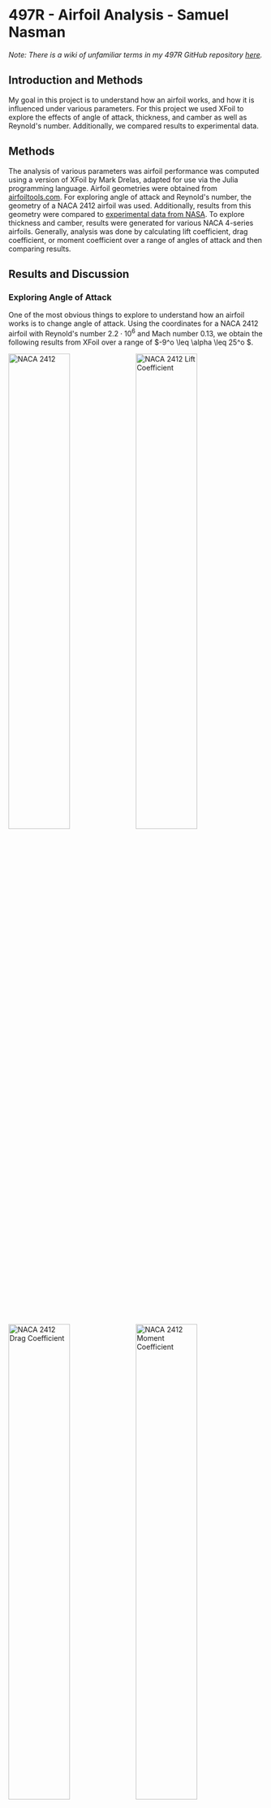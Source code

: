 # 497R - Airfoil Analysis - Samuel Nasman

*Note: There is a wiki of unfamiliar terms in my 497R GitHub repository [here](https://github.com/samiamandyesican/497R/wiki).*

## Introduction and Methods

My goal in this project is to understand how an airfoil works, and how it is influenced under various parameters. For this project we used XFoil to explore the effects of angle of attack, thickness, and camber as well as Reynold's number. Additionally, we compared results to experimental data.

## Methods

The analysis of various parameters was airfoil performance was computed using a version of XFoil by Mark Drelas, adapted for use via the Julia programming language. Airfoil geometries were obtained from [airfoiltools.com](http://airfoiltools.com/airfoil/naca4digit). For exploring angle of attack and Reynold's number, the geometry of a NACA 2412 airfoil was used. Additionally, results from this geometry were compared to [experimental data from NASA](https://ntrs.nasa.gov/api/citations/19950002355/downloads/19950002355.pdf). To explore thickness and camber, results were generated for various NACA 4-series airfoils. Generally, analysis was done by calculating lift coefficient, drag coefficient, or moment coefficient over a range of angles of attack and then comparing results.  

## Results and Discussion
### Exploring Angle of Attack
One of the most obvious things to explore to understand how an airfoil works is to change angle of attack. Using the coordinates for a NACA 2412 airfoil with Reynold's number $2.2 \cdot 10^6$ and Mach number $0.13$, we obtain the following results from XFoil over a range of $-9^o \leq \alpha \leq 25^o $.

<img src="naca2412coor.png" alt="NACA 2412" width="49%" /> 
<img src="naca2412cl.png" alt="NACA 2412 Lift Coefficient" width="49%" /> 
<img src="naca2412cd.png" alt="NACA 2412 Drag Coefficient" width="49%" /> 
<img src="naca2412cm.png" alt="NACA 2412 Moment Coefficient" width="49%" /> 
<br><br>

***Lift Coefficient***  
As angle of attack increases from -5&deg; to around 12&deg;, we see a positive linear coorelation between angle of attack and lift coefficient. This is as expected since an increase in angle of attack leads to  
1) a decrease in the velocity of the air beneath the airfoil as it collides with the airfoil's lower surface (resulting in higher pressure) and 
2) an increase in the velocity above the airfoil as it is accelerated to fill the lower pressure wake of air displaced by the airfoil. 

This relationship that an increase in velocity is associated with a decrease in pressure is expressed by Bernoulli's principle. Bernoulli's equation makes several assumptions, but for our purposes the general coorelation between velocity and pressure still holds. 

$$
\red{P} + \frac{\rho}{2}\red{V^2}+\rho g h = constant
$$

At around 12&deg;, the air is too INERTIAL to accelerate over the airfoil fast enough to fill the larger low pressure wake. This results in flow separation, also known as stall, (see image below) and rather than just air being accelerated into the wake, a vacuum remains that increasingly pulls the airfoil backwards (increasing drag) rather than provide lift as the angle of attack continues to increase. 

![alt text](image-20.png)


***Drag Coefficient***  
As angle of attack increases there is an increase in the drag coefficient. This can be attributed to because there is a greater area of the lower surface of the airfoil normal to the freestream, and therefore more air pushing the airfoil backwards. The sharp increase in drag at high angles of attack can also be attributed to flow separation (stall) as described in the previous section.

***Moment Coefficient***  
We can see that this airfoil has a negative moment across angles of attack. This is common to most airfoils. Note that a negative moment for an airfoil means that it tends to pitch the aircraft down around the quarter chord. This may be surpising since it seems intuitive that since the center of lift is normally at the quarter-chord, the airfoil would have a positive moment. However, if you look at the pressure distribution across an airfoil's surface (see image below), you can see that there is low pressure coefficient farther towards the trailing edge. This pressure has more influence on moment since $M= r \times F$ and there is a longer moment arm. 

![alt text](image-22.png)

We can also see that after stall the moment increases sharply. This is because on the upper surface of the airfoil the entire surface is experiencing a low pressure wake while on the lower surface the free stream is directly impacting the surface even near the traling edge??????????????????????????????????????????????

So, generally we see that increasing angle of attack increases both lift and drag, up to the point of stall at which drag takes over. Therefore it's clear to see that an airfoil has a practical operating range or angles, outside of which the airfoil becomes pretty much useless. 

### Comparison to experimental data
Now I'm going to explore how well XFoil compares to real life. In other words I want to see the limits of XFoil so I can tell when it's useful and when it's inaccurate. I will first compare to NASA experimental data cited at the end of this document, using a Reynold's number 2.2e6 and Mach number 0.13. These two parameters are very important to ensure that the fluid is going to behave accurately in the simulation compared to the experiment because. Particularly Reynold's number since it describes the ratio between kinetic and viscous forces, which is the main factor in determining at what angle stall will occur. 

<img src="NASAvXFoil_cl.png" alt="NACA 2412 Lift Coefficient (XFoil v. NASA)" width="49%" /> 
<img src="NASAvXFoil_cd.png" alt="NACA 2412 Drag Coefficient (XFoil v. NASA)" width="49%" /> 
<img src="NASAvXFoil_cm.png" alt="NACA 2412 Moment Coefficient (XFoil v. NASA)" width="99%" /> 

From these images we can see that XFoil matches pretty well for lift coefficient and drag coefficient, although accuracy decreases at extreme angles of attack. This is unsurprising since the assumptions of panel theory break down when flow separates (the Kutta condition and irrotational flow for example, become unreasonable assumptions). The graph for moment coefficient v. lift coefficient however kind of seems all over the place. In the NASA paper it says that there were some discrepancies with their moment measurements and they weren't sure how to reconcile them, so perhaps it's not a problem with XFoil.  

Other experimental data by Dr. Abbot (sited below) uses a Reynolds number of 5.7e6. The graphs are below.
<img src="image-15.png" alt="ReSweepcm.png" width="49%" />
<img src="image-16.png" alt="ReSweepcm.png" width="49%" />
<img src="image-18.png" alt="ReSweepcm.png" width="49%" />

We can see once again that XFoil does a pretty good job but breaks down at high angles of attack. ADditionally we see that the moment diagram seems to match a little better, which is great! 

Overall we see that generally XFoil works best if we limit ourselves to reasonable angles of attack.


### Exploring Reynold's Number

Next I wanted to see how well XFoil handles a range of Reynolds' numbers. From the graphs you can see that there is siginificant numerical instability for very low Reynold's numbers. This makes sense since one of the assumptions we make in panel method is inviscid flow, which is associated with an infinitely high reynold's number. Based on the grphas I would be cautious going below 1e6 and so limited my graphs to that.


<img src="ReSweep.png" alt="ReSweep.png" width="49%" />
<img src="ReSweep2.png" alt="ReSweep2.png" width="49%" />
<img src="ReSweepcd.png" alt="ReSweepcd.png" width="49%" />
<img src="ReSweepcm.png" alt="ReSweepcm.png" width="49%" />

We can see pretty clearly from the graphs that increasing reynolds' number delays stall / flow separation (since a less viscous fluid is more easily able to accelerate around the airfoil without as much resistance). Therefore for high reynold's numbers, airfoils can use a wider range of angles of attack without stalling out. We also see that the airfoils have about the same slope before stall, which is pretty interesting. ???????????????????? (nondimensionalization (equation for lift coefficient))

### Exploring Maximum Thickness
Next I wanted to see what happens if we change of the shape of the airfoil itself. How can it be optimized? First I looked at changing the thickness by generating different NACA 4-series (see graphs below).

<img src="image-1.png" alt="ReSweepcm.png" width="49%" />
<img src="image.png" alt="ReSweepcm.png" width="49%" />
<img src="image-13.png" alt="ReSweepcm.png" width="49%" />
<img src="image-2.png" alt="ReSweepcm.png" width="49%" />

As it turns out, XFoil really doesn't like airfoils that are extremely thin. I would guess that it doesn't like the sharp edges????????????????? Other than that thicker airfoils decrease lift and increase drag, which seems unfavorable. However extremely thin airfoils are very angry ????????????????? (thin airfoils stall abruptly while thicker ones are mor gradual) (thin airfoils have points close to the vortexes, which go to infinity as r goes to 0 (gamma x r thing get equation))


### Exploring Maximum Camber
Next I wanted to explore how changing the curviness (camber) changed airfoil performance. 


<img src="image-5.png" alt="ReSweepcm.png" width="49%" />
<img src="image-3.png" alt="ReSweepcm.png" width="49%" />
<img src="image-14.png" alt="ReSweepcm.png" width="49%" />
<img src="image-4.png" alt="ReSweepcm.png" width="49%" />

From the graphs it seems like increasing camber increases lift ??????????????? which is great. However it also leads to more drag at lower angles of attack. This makes sense since as the airfoil is so curved, rotating it would make the lower surface more perpendicular to the free stream than if it weren't curved. Looking at cl/cd we can see that for very low angles of attack, high camber generates a greater ratio of lift to drag, but for higher angles of attack lower camber tends to do better. 

### Exploring Maximum Camber Position

Lastly I wanted to explore the effects of camber position on airfoil performance. I wasn't relly sure what to expect starting out, but based on the results its seems like it doesn't make much of a difference except for the moment. It turns out that a camber position farther towards the trailing edge increases the strength of the moment. This makes sense to me since the little "hook" at the end is so far from quarter chord, its flicking the air doward would have a larger effect since $M = r \times F$.

<img src="image-6.png" alt="ReSweepcm.png" width="49%" />
<img src="image-7.png" alt="ReSweepcm.png" width="49%" />
<img src="image-8.png" alt="ReSweepcm.png" width="49%" />
<img src="image-9.png" alt="ReSweepcm.png" width="49%" />
<img src="image-11.png" alt="ReSweepcm.png" width="49%" />
<img src="image-12.png" alt="ReSweepcm.png" width="49%" />

From these graphs, since camber position doesn't seem to make a huge difference on anything else, I'd want to minimize moment which still keeping it negative for consistency. Therefore having a camber position around a quarter chord seems best.

## Conclusion

From the analyses and comparisons I've made I've come to a few conclusions about airfoil performance and the usefulness of XFoil. First, increasing angle of attack increases both lift and drag until stall, at which point drag takes over. Second, XFoil doesn't work very well for high angles of attack and low reynold's numbers. Third, generally a thinner airfoil is better up to a point when everything explodes ??????????????. Fourth, High camber generally creates more lift and is good for low angles of attack, but at high angles of attack there's a significant trade-off for higher drag. Fifth, camber position doesn't make a huge difference for anything except the moment, and upon analysis makes most sense to have around a quarter chord. 

Overall I feel that I've greatly increased my understanding of airfoil performance under various parameters and am much more prepared to move into researching how to 

## Works Cited
- http://www.airfoiltools.com/
- (nasa experimental data) https://ntrs.nasa.gov/api/citations/19950002355/downloads/19950002355.pdf
- webplot digitizer
- Abbott, I.H. and Von Doenhoff, A.E. (1959) Theory of Wing Sections: Including a Summary of Airfoil Data. Dover Publications, Mineola. https://www3.nd.edu/~ame40431/AME20211_2021/Other/AbbottDoenhoff_TheoryOfWingSectionsIncludingASummaryOfAirfoilData.pdf